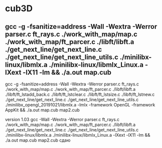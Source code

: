 # cub3D
## gcc -g -fsanitize=address -Wall -Wextra -Werror parser.c ft_rays.c ./work_with_map/map.c ./work_with_map/ft_parcer.c  ./libft/libft.a ./get_next_line/get_next_line.c ./get_next_line/get_next_line_utils.c  ./minilibx-linux/libmlx.a ./minilibx-linux/libmlx_Linux.a -lXext -lX11 -lm && ./a.out map.cub


gcc -g -fsanitize=address -Wall -Wextra -Werror parser.c ft_rays.c ./work_with_map/map.c ./work_with_map/ft_parcer.c  ./libft/libft.a ./libft/ft_lstadd_back.c ./libft/ft_lstclear.c  ./libft/ft_lstsize.c ./libft/ft_lstnew.c ./get_next_line/get_next_line.c ./get_next_line/get_next_line_utils.c  ./minilibx_opengl_20191021/libmlx.a   -lmlx -framework OpenGL -framework AppKit && ./a.out map.cub map2.cub





version 1.03
gcc  -Wall -Wextra -Werror parser.c ft_rays.c  ./work_with_map/map.c ./work_with_map/ft_parcer.c  ./libft/libft.a ./get_next_line/get_next_line.c ./get_next_line/get_next_line_utils.c  ./minilibx-linux/libmlx.a ./minilibx-linux/libmlx_Linux.a -lXext -lX11 -lm && ./a.out map.cub map2.cub
 сдаю
